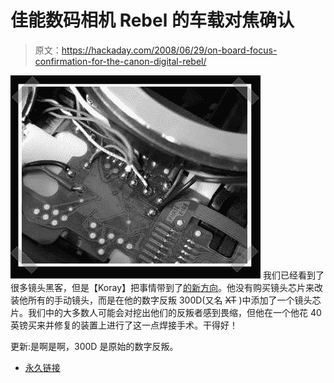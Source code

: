 # 佳能数码相机 Rebel 的车载对焦确认

> 原文：<https://hackaday.com/2008/06/29/on-board-focus-confirmation-for-the-canon-digital-rebel/>

![](img/7e46eaaa336405375de36f9e312e2108.png)
我们已经看到了很多镜头黑客，但是【Koray】把事情带到了[的新方向](http://www.instructables.com/id/Hack-Canon-EOS-300D-to-confirm-focus-with-all-lens/)。他没有购买镜头芯片来改装他所有的手动镜头，而是在他的数字反叛 300D(又名 ~~XT~~ )中添加了一个镜头芯片。我们中的大多数人可能会对挖出他们的反叛者感到畏缩，但他在一个他花 40 英镑买来并修复的装置上进行了这一点焊接手术。干得好！

更新:是啊是啊，300D 是原始的数字反叛。

*   [永久链接](http://www.instructables.com/id/Hack-Canon-EOS-300D-to-confirm-focus-with-all-lens/)